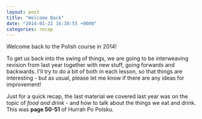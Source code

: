 ```yaml
---
layout: post
title: "Welcome Back"
date: "2014-01-22 16:38:55 +0000"
categories: recap
---
```


Welcome back to the Polish course in 2014!

To get us back into the swing of things, we are going to be interweaving revision from last year together with new stuff, going forwards and backwards. I'll try to do a bit of both in each lesson, so that things are interesting - but as usual, please let me know if there are any ideas for improvement!

Just for a quick recap, the last material we covered last year was on the topic of *food and drink* - and how to talk about the things we eat and drink. This was **page 50-51** of Hurrah Po Polsku.
